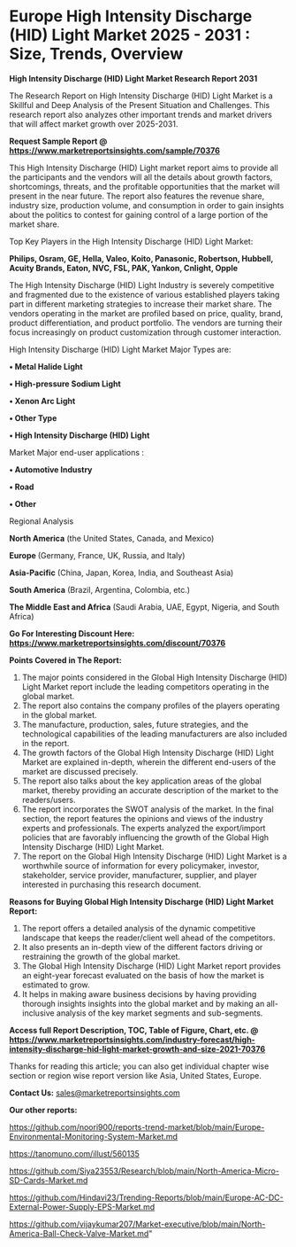 # Europe High Intensity Discharge (HID) Light Market 2025 - 2031 : Size, Trends, Overview

<strong>High Intensity Discharge (HID) Light Market Research Report 2031</strong>

The Research Report on High Intensity Discharge (HID) Light Market is a Skillful and Deep Analysis of the Present Situation and Challenges. This research report also analyzes other important trends and market drivers that will affect market growth over 2025-2031.

<strong>Request Sample Report @ <a href=https://www.marketreportsinsights.com/sample/70376>https://www.marketreportsinsights.com/sample/70376</a></strong>

This High Intensity Discharge (HID) Light market report aims to provide all the participants and the vendors will all the details about growth factors, shortcomings, threats, and the profitable opportunities that the market will present in the near future. The report also features the revenue share, industry size, production volume, and consumption in order to gain insights about the politics to contest for gaining control of a large portion of the market share.

Top Key Players in the High Intensity Discharge (HID) Light Market:

<strong>Philips, Osram, GE, Hella, Valeo, Koito, Panasonic, Robertson, Hubbell, Acuity Brands, Eaton, NVC, FSL, PAK, Yankon, Cnlight, Opple</strong>

The High Intensity Discharge (HID) Light Industry is severely competitive and fragmented due to the existence of various established players taking part in different marketing strategies to increase their market share. The vendors operating in the market are profiled based on price, quality, brand, product differentiation, and product portfolio. The vendors are turning their focus increasingly on product customization through customer interaction.

High Intensity Discharge (HID) Light Market Major Types are:

<strong>• Metal Halide Light

• High-pressure Sodium Light

• Xenon Arc Light

• Other Type

• High Intensity Discharge (HID) Light</strong>

Market Major end-user applications :

<strong>• Automotive Industry

• Road

• Other</strong>

Regional Analysis

</u><strong><b>North America</b></strong> (the United States, Canada, and Mexico)

<strong><b>Europe </b></strong>(Germany, France, UK, Russia, and Italy)

<strong><b>Asia-Pacific</b></strong> (China, Japan, Korea, India, and Southeast Asia)

<strong><b>South America</b></strong> (Brazil, Argentina, Colombia, etc.)

<strong><b>The Middle East and Africa</b></strong> (Saudi Arabia, UAE, Egypt, Nigeria, and South Africa)

<strong>Go For Interesting Discount Here: <a href=https://www.marketreportsinsights.com/discount/70376>https://www.marketreportsinsights.com/discount/70376</a></strong>

<strong>Points Covered in The Report:</strong>
<ol>
  <li>The major points considered in the Global High Intensity Discharge (HID) Light Market report include the leading competitors operating in the global market.</li>
  <li>The report also contains the company profiles of the players operating in the global market.</li>
  <li>The manufacture, production, sales, future strategies, and the technological capabilities of the leading manufacturers are also included in the report.</li>
  <li>The growth factors of the Global High Intensity Discharge (HID) Light Market are explained in-depth, wherein the different end-users of the market are discussed precisely.</li>
  <li>The report also talks about the key application areas of the global market, thereby providing an accurate description of the market to the readers/users.</li>
  <li>The report incorporates the SWOT analysis of the market. In the final section, the report features the opinions and views of the industry experts and professionals. The experts analyzed the export/import policies that are favorably influencing the growth of the Global High Intensity Discharge (HID) Light Market.</li>
  <li>The report on the Global High Intensity Discharge (HID) Light Market is a worthwhile source of information for every policymaker, investor, stakeholder, service provider, manufacturer, supplier, and player interested in purchasing this research document.</li>
</ol>
<strong>Reasons for Buying Global High Intensity Discharge (HID) Light Market Report:</strong>

<ol>
  <li>The report offers a detailed analysis of the dynamic competitive landscape that keeps the reader/client well ahead of the competitors.</li>
  <li>It also presents an in-depth view of the different factors driving or restraining the growth of the global market.</li>
  <li>The Global High Intensity Discharge (HID) Light Market report provides an eight-year forecast evaluated on the basis of how the market is estimated to grow.</li>
  <li>It helps in making aware business decisions by having providing thorough insights insights into the global market and by making an all-inclusive analysis of the key market segments and sub-segments.</li>
</ol>
<strong>Access full Report Description, TOC, Table of Figure, Chart, etc. @ <a href=https://www.marketreportsinsights.com/industry-forecast/high-intensity-discharge-hid-light-market-growth-and-size-2021-70376>https://www.marketreportsinsights.com/industry-forecast/high-intensity-discharge-hid-light-market-growth-and-size-2021-70376</a></strong>


Thanks for reading this article; you can also get individual chapter wise section or region wise report version like Asia, United States, Europe.

<strong>Contact Us:</strong>
sales@marketreportsinsights.com

<strong>Our other reports:</strong>

<a href=https://github.com/noori900/reports-trend-market/blob/main/Europe-Environmental-Monitoring-System-Market.md>https://github.com/noori900/reports-trend-market/blob/main/Europe-Environmental-Monitoring-System-Market.md</a>

<a href=https://tanomuno.com/illust/560135>https://tanomuno.com/illust/560135</a>

<a href=https://github.com/Siya23553/Research/blob/main/North-America-Micro-SD-Cards-Market.md>https://github.com/Siya23553/Research/blob/main/North-America-Micro-SD-Cards-Market.md</a>

<a href=https://github.com/Hindavi23/Trending-Reports/blob/main/Europe-AC-DC-External-Power-Supply-EPS-Market.md>https://github.com/Hindavi23/Trending-Reports/blob/main/Europe-AC-DC-External-Power-Supply-EPS-Market.md</a>

<a href=https://github.com/vijaykumar207/Market-executive/blob/main/North-America-Ball-Check-Valve-Market.md>https://github.com/vijaykumar207/Market-executive/blob/main/North-America-Ball-Check-Valve-Market.md</a>"
